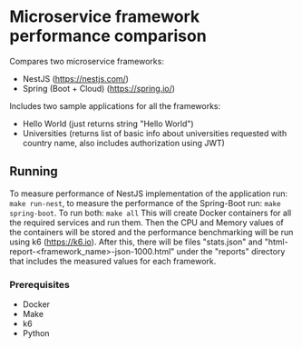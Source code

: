 # Microservice framework performance comparison

Compares two microservice frameworks:

- NestJS (https://nestjs.com/)
- Spring (Boot + Cloud) (https://spring.io/)

Includes two sample applications for all the frameworks:

- Hello World (just returns string "Hello World")
- Universities (returns list of basic info about universities requested with country name, also includes authorization using JWT)

## Running

To measure performance of NestJS implementation of the application run: `make run-nest`, to measure the performance of the Spring-Boot run: `make spring-boot`. To run both: `make all`
This will create Docker containers for all the required services and run them. Then the CPU and Memory values of the containers will be stored and the performance benchmarking will be run using k6 (https://k6.io). After this, there will be files "stats.json" and "html-report-\<framework_name\>-json-1000.html" under the "reports" directory that includes the measured values for each framework.

### Prerequisites

- Docker
- Make
- k6
- Python
